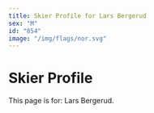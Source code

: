 ```yaml
---
title: Skier Profile for Lars Bergerud
sex: "M"
id: "854"
image: "/img/flags/nor.svg" 
---
```


# Skier Profile

This page is for: Lars Bergerud.
    